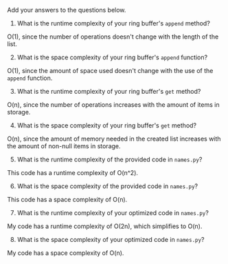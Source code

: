 Add your answers to the questions below.

1. What is the runtime complexity of your ring buffer's `append` method?

O(1), since the number of operations doesn't change with the length of the list.

2. What is the space complexity of your ring buffer's `append` function?

O(1), since the amount of space used doesn't change with the use of the `append` function.

3. What is the runtime complexity of your ring buffer's `get` method?

O(n), since the number of operations increases with the amount of items in storage.

4. What is the space complexity of your ring buffer's `get` method?

O(n), since the amount of memory needed in the created list increases with the amount of non-null items in storage. 

5. What is the runtime complexity of the provided code in `names.py`?

This code has a runtime complexity of O(n^2).

6. What is the space complexity of the provided code in `names.py`?

This code has a space complexity of O(n).

7. What is the runtime complexity of your optimized code in `names.py`?

<!-- My code has a runtime complexity of O(n log n), since I go through n searches, and each search takes a log n number of operations in the binary search tree. -->

My code has a runtime complexity of O(2n), which simplifies to O(n).

8. What is the space complexity of your optimized code in `names.py`?

My code has a space complexity of O(n).